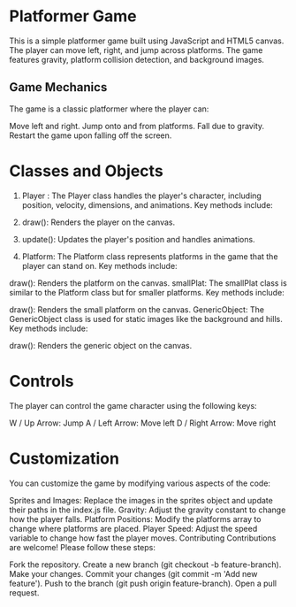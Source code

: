 # Platformer Game

This is a simple platformer game built using JavaScript and HTML5 canvas. The player can move left, right, and jump across platforms. The game features gravity, platform collision detection, and background images.

## Game Mechanics
The game is a classic platformer where the player can:

Move left and right.
Jump onto and from platforms.
Fall due to gravity.
Restart the game upon falling off the screen.

# Classes and Objects
1. Player :  The Player class handles the player's character, including position, velocity, dimensions, and animations. Key methods include:

2. draw(): Renders the player on the canvas.
3.  update(): Updates the player's position and handles animations.
4. Platform: The Platform class represents platforms in the game that the player can stand on. Key methods include:

draw(): Renders the platform on the canvas.
smallPlat: The smallPlat class is similar to the Platform class but for smaller platforms. Key methods include:

draw(): Renders the small platform on the canvas.
GenericObject: The GenericObject class is used for static images like the background and hills. Key methods include:

draw(): Renders the generic object on the canvas.
# Controls
The player can control the game character using the following keys:

W / Up Arrow: Jump
A / Left Arrow: Move left
D / Right Arrow: Move right

# Customization
You can customize the game by modifying various aspects of the code:

Sprites and Images: Replace the images in the sprites object and update their paths in the index.js file.
Gravity: Adjust the gravity constant to change how the player falls.
Platform Positions: Modify the platforms array to change where platforms are placed.
Player Speed: Adjust the speed variable to change how fast the player moves.
Contributing
Contributions are welcome! Please follow these steps:

Fork the repository.
Create a new branch (git checkout -b feature-branch).
Make your changes.
Commit your changes (git commit -m 'Add new feature').
Push to the branch (git push origin feature-branch).
Open a pull request.
